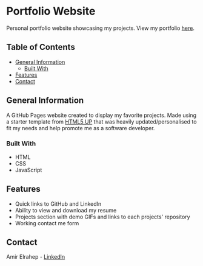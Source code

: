 # Portfolio Website

Personal portfolio website showcasing my projects. View my portfolio [here](https://amirelrahep.github.io/).

## Table of Contents

* [General Information](#general-information)
    * [Built With](#built-with)
* [Features](#features)
* [Contact](#contact)

## General Information

A GitHub Pages website created to display my favorite projects. Made using a starter template
from [HTML5 UP](https://html5up.net/) that was heavily updated/personalised to fit my needs and help promote me as a
software developer.

### Built With

* HTML
* CSS
* JavaScript

## Features

* Quick links to GitHub and LinkedIn
* Ability to view and download my resume
* Projects section with demo GIFs and links to each projects' repository
* Working contact me form

## Contact

Amir Elrahep - [LinkedIn](https://www.linkedin.com/in/amir-elrahep-4141a1154/)
